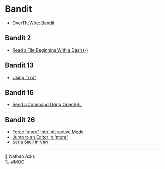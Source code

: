 # Bandit

* [OverTheWire: Bandit](https://overthewire.org/wargames/bandit/)

## Bandit 2

* [Read a File Beginning With a Dash (-)](read-a-file-beginning-with-a-dash.md)

## Bandit 13

* [Using “xxd”](xxd.md)

## Bandit 16

* [Send a Command Using OpenSSL](send-a-command-using-openssl.md)

## Bandit 26

* [Force “more” Into Interactive Mode](force-more-into-interactive-mode.md)
* [Jump to an Editor in “more”](jump-to-an-editor-in-more.md)
* [Set a Shell in ViM](set-a-shell-in-vim.md)


- - - -

<span aria-hidden="true">👤</span> Nathan Acks  
<span aria-hidden="true">🏷️</span> #MOC
